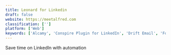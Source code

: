 ```yaml
---
title: Leonard for Linkedin
draft: false 
website: https://meetalfred.com
classification: ['']
platform: ['Web']
keywords: ['Alcamy', 'Conspire Plugin for LinkedIn', 'Drift Email', 'Founder Salary Calculator', 'GetRaised', 'GoPinLeads Amphi', 'LinkedIn', 'LinkedIn Pulse', 'LinkedIn Salary', 'LinkedIn Students', 'RealContacts', 'Sales Hacker', 'Symbol', 'TLDR Options', 'The Cheddar Counter', 'Torre Bio', 'UProc for LinkedIn', 'Woo']
---
```

Save time on LinkedIn with automation